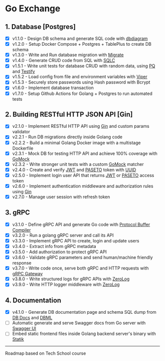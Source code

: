 # Go Exchange

## 1. Database [Postgres]
- [x] v1.1.0 - Design DB schema and generate SQL code with [dbdiagram](https://dbdiagram.io/)
- [x] v1.2.0 - Setup Docker Compose + Postgres + TablePlus to create DB schema
- [x] v1.3.0 - Write and Run database migration with [Migrate](https://github.com/golang-migrate/migrate)
- [x] v1.4.0 - Generate CRUD code from SQL with [SQLC](https://sqlc.dev/)
- [x] v1.5.1 - Write unit tests for database CRUD with random data, using [PQ](https://github.com/lib/pq) and [Testify](https://github.com/stretchr/testify)
- [x] v1.5.2 - Load config from file and environment variables with [Viper](https://github.com/spf13/viper)
- [x] v1.5.3 - Securely store passwords using Hash password with Bcrypt
- [x] v1.6.0 - Implement database transaction
- [x] v1.7.0 - Setup Github Actions for Golang + Postgres to run automated tests

## 2. Building RESTful HTTP JSON API [Gin]
- [x] v2.1.0 - Implement RESTful HTTP API using [Gin](https://github.com/gin-gonic/gin) and custom params validator
- [x] v2.2.1 - Run DB migrations directly inside Golang code
- [x] v2.2.2 - Build a minimal Golang Docker image with a multistage Dockerfile
- [x] v2.3.1 - Mock DB for testing HTTP API and achieve 100% coverage with [GoMock](https://github.com/golang/mock)
- [x] v2.3.2 - Write stronger unit tests with a custom [GoMock](https://github.com/golang/mock) matcher
- [x] v2.4.0 - Create and verify [JWT](https://github.com/golang-jwt/jwt) and [PASETO](https://github.com/o1egl/paseto) token with [UUID](https://github.com/google/uuid)
- [x] v2.5.0 - Implement login user API that returns [JWT](https://github.com/golang-jwt/jwt) or [PASETO](https://github.com/o1egl/paseto) access token
- [x] v2.6.0 - Implement authentication middleware and authorization rules using [Gin](https://github.com/gin-gonic/gin)
- [x] v2.7.0 - Manage user session with refresh token

## 3. gRPC
- [x] v3.1.0 - Define gRPC API and generate Go code with [Protocol Buffer Compiler](https://grpc.io/docs/protoc-installation/)
- [x] v3.2.0 - Run a golang gRPC server and call its API
- [x] v3.3.0 - Implement gRPC API to create, login and update users
- [x] v3.4.0 - Extract info from gRPC metadata
- [x] v3.5.0 - Add authorization to protect gRPC API
- [x] v3.6.0 - Validate gRPC parameters and send human/machine friendly response
- [x] v3.7.0 - Write code once, serve both gRPC and HTTP requests with [gRPC Gateway](https://github.com/grpc-ecosystem/grpc-gateway)
- [x] v3.8.0 - Write structured logs for gRPC APIs with [ZeroLog](https://github.com/rs/zerolog)
- [x] v3.9.0 - Write HTTP logger middleware with [ZeroLog](https://github.com/rs/zerolog)

## 4. Documentation
- [x] v4.1.0 - Generate DB documentation page and schema SQL dump from [DB Docs](https://dbdocs.io/docs) and [DBML](https://www.dbml.org/cli/#installation)
- [ ] Automatic generate and serve Swagger docs from Go server with [Swagger UI](https://github.com/swagger-api/swagger-ui)
- [ ] Embed static frontend files inside Golang backend server's binary with [Statik](https://github.com/rakyll/statik)

---

Roadmap based on Tech School course